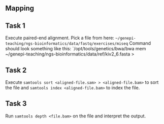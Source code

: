 ## Mapping


## Task 1
Execute paired-end alignment. Pick a file from here: `~/genepi-teaching/ngs-bioinformatics/data/fastq/exercises/miseq`
Command should look something like this:
`/opt/tools/genetics/bwa/bwa mem ~/genepi-teaching/ngs-bioinformatics/data/ref/kiv2_6.fasta <file1> <file2> > <home-dir>

## Task 2 
Execute `samtools sort <aligned-file.sam> > <aligned-file.bam>` to sort the file
 and `samtools index <aligned-file.bam>` to index the file.
 
## Task 3 
Run `samtools depth <file.bam>` on the file and interpret the output. 


